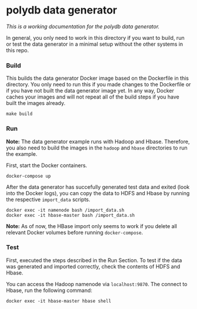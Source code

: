 # polydb data generator

*This is a working documentation for the polydb data generator.*

In general, you only need to work in this directory if you want to build, run or test the data generator in a minimal setup without the other systems in this repo.

### Build
This builds the data generator Docker image based on the Dockerfile in this directory. You only need to run this if you made changes to the Dockerfile or if you have not built the data generator image yet. In any way, Docker caches your images and will not repeat all of the build steps if you have built the images already.

```
make build
```

### Run
**Note:** The data generator example runs with Hadoop and Hbase. Therefore, you also need to build the images in the `hadoop` and `hbase` directories to run the example.

First, start the Docker containers.
```
docker-compose up
```

After the data generator has succefully generated test data and exited (look into the Docker logs), you can copy the data to HDFS and Hbase by running the respective `import_data` scripts.
```
docker exec -it namenode bash /import_data.sh
docker exec -it hbase-master bash /import_data.sh
```
**Note:** As of now, the HBase import only seems to work if you delete all relevant Docker volumes before running `docker-compose`.

### Test
First, executed the steps described in the Run Section. 
To test if the data was generated and imported correctly, check the contents of HDFS and Hbase.

You can access the Hadoop namenode via `localhost:9870`. The connect to Hbase, run the following command:
```
docker exec -it hbase-master hbase shell
```